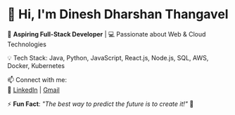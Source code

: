 # 👋 Hi, I'm Dinesh Dharshan Thangavel  

🚀 **Aspiring Full-Stack Developer** | 💻 Passionate about Web & Cloud Technologies  

💡 Tech Stack: Java, Python, JavaScript, React.js, Node.js, SQL, AWS, Docker, Kubernetes  

📫 Connect with me:  
🔗 [LinkedIn](https://rebrand.ly/Dinesh_linkedin) | [Gmail](dineshdharshan33@gmail.com)  

⚡ **Fun Fact**: _"The best way to predict the future is to create it!"_ 🚀  

